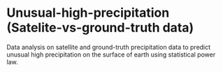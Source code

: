 # Unusual-high-precipitation (Satelite-vs-ground-truth data)
Data analysis on satellite and ground-truth precipitation data to predict unusual high precipitation on the surface of earth using statistical power law.
